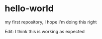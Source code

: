 # hello-world
my first repository, I hope i'm doing this right

Edit: I think this is working as expected
